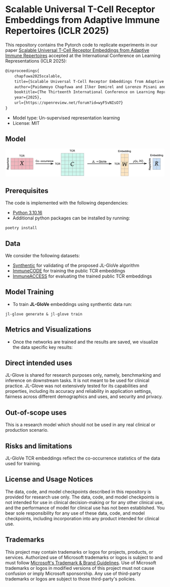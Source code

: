 <!-- # Project
- Developed by: Paidamoyo Chapfuwa , Ilker Demirel , Lorenzo Pisani, Javier Zazo, Elon Portugaly, 
H. Jabran Zahid, Julia Greissl
- Model type: Un-supervised representation learning
- License: MIT -->

# Scalable Universal T-Cell Receptor Embeddings from Adaptive Immune Repertoires (ICLR 2025)

This repository contains the Pytorch code to replicate experiments in our paper [Scalable Universal T-Cell Receptor Embeddings from Adaptive Immune Repertoires](https://openreview.net/pdf?id=wyF5vNIsO7) accepted at the International Conference on Learning Representations (ICLR 2025):

```latex
@inproceedings{
    chapfuwa2025scalable,
    title={Scalable Universal T-Cell Receptor Embeddings from Adaptive Immune Repertoires},
    author={Paidamoyo Chapfuwa and Ilker Demirel and Lorenzo Pisani and Javier Zazo and Elon Portugaly and H. Jabran Zahid and Julia Greissl},
    booktitle={The Thirteenth International Conference on Learning Representations},
    year={2025},
    url={https://openreview.net/forum?id=wyF5vNIsO7}
}
```

- Model type: Un-supervised representation learning
- License: MIT

## Model
![Model](docs/images/model_v2.png)

## Prerequisites

The code is implemented with the following dependencies:

- [Python  3.10.16](https://github.com/pyenv/pyenv)
- Additional python packages can be installed by running: 

```
poetry install
```

## Data
We consider the following datasets:
- [Synthentic](src/jlglove/rep/_synthetic_data.py) for validating of the proposed JL-GloVe algorithm
- [ImmuneCODE](https://clients.adaptivebiotech.com/pub/covid-2020) for training the public TCR embeddings
- [ImmuneACCESS](https://clients.adaptivebiotech.com/pub/emerson-2017-natgen) for evaluating the trained public TCR embeddings

## Model Training

* To train **JL-GloVe** embeddings using synthentic data run:

```
jl-glove generate & jl-glove train
```

## Metrics and Visualizations

* Once the networks are trained and the results are saved, we visualize the data specific key results:
  

## Direct intended uses
JL-Glove is shared for research purposes only, namely, benchmarking and inference on downstream
tasks. It is not meant to be used for clinical practice. JL-Glove was not extensively tested for
its capabilities and properties, including its accuracy and reliability in application settings,
fairness across different demographics and uses, and security and privacy.

## Out-of-scope uses
This is a research model which should not be used in any real clinical or production scenario.

## Risks and limitations
JL-GloVe TCR embeddings reflect the co-occurrence statistics of the data used for training.

## License and Usage Notices
The data, code, and model checkpoints described in this repository is provided for research use
only. The data, code, and model checkpoints is not intended for use in clinical decision-making
or for any other clinical use, and the performance of model for clinical use has not been
established. You bear sole responsibility for any use of these data, code, and model checkpoints,
including incorporation into any product intended for clinical use.

## Trademarks

This project may contain trademarks or logos for projects, products, or services. Authorized use of Microsoft 
trademarks or logos is subject to and must follow 
[Microsoft's Trademark & Brand Guidelines](https://www.microsoft.com/en-us/legal/intellectualproperty/trademarks/usage/general).
Use of Microsoft trademarks or logos in modified versions of this project must not cause confusion or imply Microsoft sponsorship.
Any use of third-party trademarks or logos are subject to those third-party's policies.
